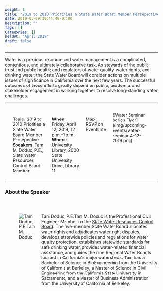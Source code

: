 ```yaml
---
weight: 1
title: "2019 to 2010 Priorities a State Water Board Member Persepective"
date: 2019-05-09T10:44:49-07:00
Description: ""
Tags: []
Categories: []
heldAt: "April 2019"
draft: false
---
```


<hr>

Water is a precious resource and water management is a complicated, contentious, and ultimately collaborative task. As stewards of the public trust and public health; and regulators of water quality, water rights, and drinking water; the State Water Board will consider actions on multiple issues of significance in California over the next few years. The successful outcomes of these efforts greatly depend on public, academia, and stakeholder engagement in working together to resolve long-standing water challenges.

<hr>  
&nbsp; <div class="columns small-12">
&nbsp; <div class="columns small-7">

**Topic:** 2019 to 2010 Priorities a State Water Board Member Persepective  
**Speakers:** Tam M. Doduc, P.E., State Water Resources Control Board Member  

**When:** Friday, April 12, 2019, 12 p.m.–1 p.m.  
**Where:** University Library, 2000 State University Drive, Library 11  


[Map](https://drive.google.com/open?id=1vlKz8ak5y1HgtOK3ZMyOCRSEGdVRA1oV&usp=sharing) <a herf="https://www.eventbrite.com/e/water-seminar20192020-priorities-a-state-water-board-members-perspective-tickets-59060327028" class="button success"> RSVP on Eventbrite </a>

</div>
<div class="columns small-3">
![Water Seminar Series Flyer](/img/upcoming-events/water-seminar-4-12-2019.png)	
</div>
</div>
<hr>

### About the Speaker  
&nbsp; <div class="columns small-12">
&nbsp; <div class="columns small-3">

![Tam Doduc, P.E.Tam M. Doduc](/img/upcoming-events/tam-doduc.jpg)

</div>
<div class="columns small-7">

Tam Doduc, P.E.Tam M. Doduc is the Professional Civil Engineer Member on the [State Water Resources Control Board](https://www.waterboards.ca.gov/). The five-member State Water Board allocates water rights and adjudicates water right disputes, develops statewide policies and regulations for water quality protection, establishes statewide standards for safe drinking water, provides water-related financial assistance, and guides the nine Regional Water Boards located in California's major watersheds. Tam has a Bachelor of Science in BioEngineering from the University of California at Berkeley, a Master of Science in Civil Engineering from the California State University in Sacramento, and a Master of Business Administration from the University of California at Berkeley.

</div>
</div>